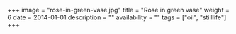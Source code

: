 +++
image = "rose-in-green-vase.jpg"
title = "Rose in green vase"
weight = 6
date = 2014-01-01
description = ""
availability = ""
tags = ["oil", "stilllife"]
+++
